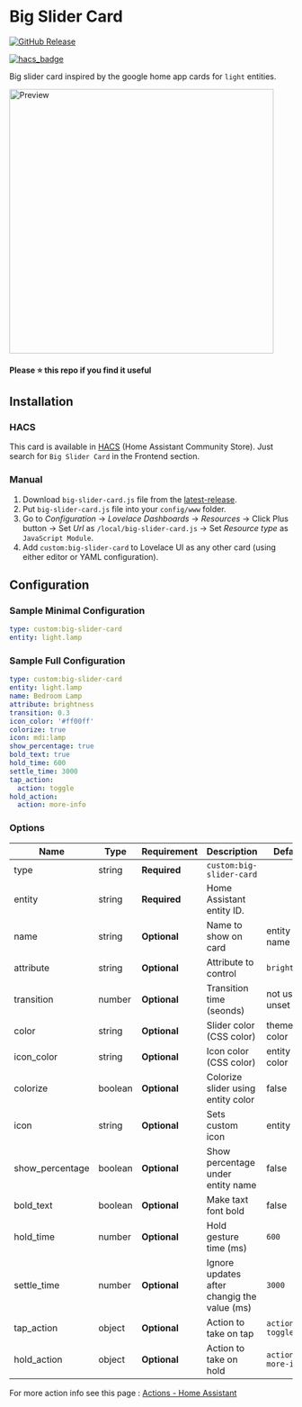 # Big Slider Card
[![GitHub Release][releases-shield]][releases]
<!-- [![hacs_badge](https://img.shields.io/badge/HACS-default-orange.svg?style=for-the-badge)](https://github.com/custom-components/hacs) -->
[![hacs_badge](https://img.shields.io/badge/HACS-Default-41BDF5.svg?style=for-the-badge)](https://github.com/hacs/integration)

Big slider card inspired by the google home app cards for `light` entities.

<picture>
  <source media="(prefers-color-scheme: dark)" srcset="https://raw.githubusercontent.com/nicufarmache/lovelace-big-slider-card/master/prev-dark.gif">
  <img width="470" alt="Preview" src="https://raw.githubusercontent.com/nicufarmache/lovelace-big-slider-card/master/prev-light.gif">
</picture>

#### Please ⭐️ this repo if you find it useful


## Installation

### HACS
This card is available in [HACS][hacs] (Home Assistant Community Store).
Just search for `Big Slider Card` in the Frontend section.

### Manual

1. Download `big-slider-card.js` file from the [latest-release].
2. Put `big-slider-card.js` file into your `config/www` folder.
3. Go to _Configuration_ → _Lovelace Dashboards_ → _Resources_ → Click Plus button → Set _Url_ as `/local/big-slider-card.js` → Set _Resource type_ as `JavaScript Module`.
4. Add `custom:big-slider-card` to Lovelace UI as any other card (using either editor or YAML configuration).

## Configuration
### Sample Minimal Configuration
```yaml
type: custom:big-slider-card
entity: light.lamp
```
### Sample Full Configuration
```yaml
type: custom:big-slider-card
entity: light.lamp
name: Bedroom Lamp
attribute: brightness
transition: 0.3
icon_color: '#ff00ff'
colorize: true
icon: mdi:lamp
show_percentage: true
bold_text: true
hold_time: 600
settle_time: 3000
tap_action:
  action: toggle
hold_action:
  action: more-info
```

### Options

| Name              | Type    | Requirement  | Description                                 | Default             |
| ----------------- | ------- | ------------ | ------------------------------------------- | ------------------- |
| type              | string  | **Required** | `custom:big-slider-card`                    |                     |
| entity            | string  | **Required** | Home Assistant entity ID.                   |                     |
| name              | string  | **Optional** | Name to show on card                        | entity name         |
| attribute         | string  | **Optional** | Attribute to control                        | `brightness`        |
| transition        | number  | **Optional** | Transition time (seonds)                    | not used if unset   |
| color             | string  | **Optional** | Slider color (CSS color)                    | theme color         |
| icon_color        | string  | **Optional** | Icon color (CSS color)                      | entity color        |
| colorize          | boolean | **Optional** | Colorize slider using entity color          | false               |
| icon              | string  | **Optional** | Sets custom icon                            | entity icon         |
| show_percentage   | boolean | **Optional** | Show percentage under entity name           | false               |
| bold_text         | boolean | **Optional** | Make taxt font bold                         | false               |
| hold_time         | number  | **Optional** | Hold gesture time (ms)                      | `600`               |
| settle_time       | number  | **Optional** | Ignore updates after changig the value (ms) | `3000`              |
| tap_action        | object  | **Optional** | Action to take on tap                       | `action: toggle`    |
| hold_action       | object  | **Optional** | Action to take on hold                      | `action: more-info` |

For more action info see this page : [Actions - Home Assistant][actions]

<!-- References -->
[hacs]: https://hacs.xyz
[latest-release]: https://github.com/nicufarmache/lovelace-big-slider-card/releases/latest
[releases-shield]: https://img.shields.io/github/v/release/nicufarmache/lovelace-big-slider-card.svg?style=for-the-badge
[releases]: https://github.com/nicufarmache/lovelace-big-slider-card/releases
[icon-minimal]: https://raw.githubusercontent.com/nicufarmache/lovelace-big-slider-card/main/assets/grid-full-width.png
[actions]: https://www.home-assistant.io/dashboards/actions/
